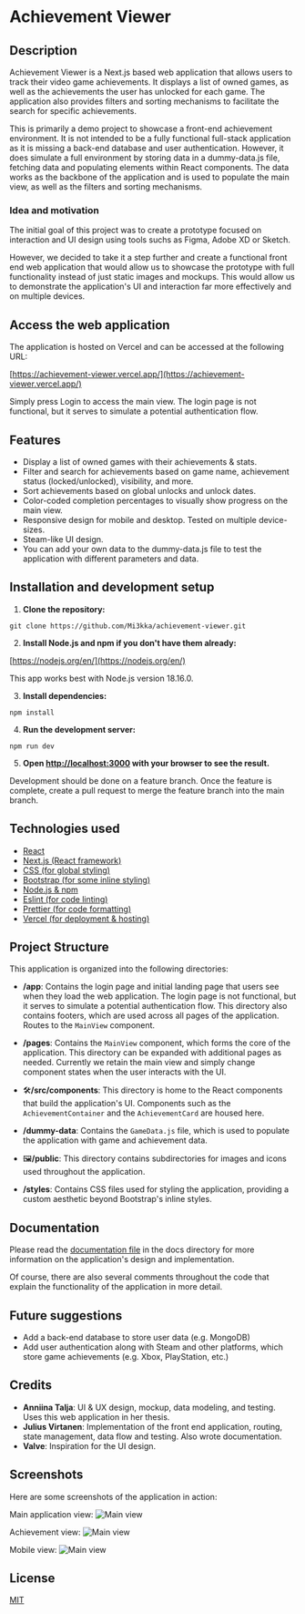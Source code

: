 # Achievement Viewer

## Description

Achievement Viewer is a Next.js based web application that allows users to track their video game achievements. It displays a list of owned games, as well as the achievements the user has unlocked for each game. The application also provides filters and sorting mechanisms to facilitate the search for specific achievements.

This is primarily a demo project to showcase a front-end achievement environment. It is not intended to be a fully functional full-stack application as it is missing a back-end database and user authentication. However, it does simulate a full environment by storing data in a dummy-data.js file, fetching data and populating elements within React components. The data works as the backbone of the application and is used to populate the main view, as well as the filters and sorting mechanisms.

### Idea and motivation

The initial goal of this project was to create a prototype focused on interaction and UI design using tools suchs as Figma, Adobe XD or Sketch.

However, we decided to take it a step further and create a functional front end web application that would allow us to showcase the prototype with full functionality instead of just static images and mockups. This would allow us to demonstrate the application's UI and interaction far more effectively and on multiple devices.

## Access the web application

The application is hosted on Vercel and can be accessed at the following URL:

[https://achievement-viewer.vercel.app/](https://achievement-viewer.vercel.app/)

Simply press Login to access the main view. The login page is not functional, but it serves to simulate a potential authentication flow.

## Features

- Display a list of owned games with their achievements & stats.
- Filter and search for achievements based on game name, achievement status (locked/unlocked), visibility, and more.
- Sort achievements based on global unlocks and unlock dates.
- Color-coded completion percentages to visually show progress on the main view.
- Responsive design for mobile and desktop. Tested on multiple device-sizes.
- Steam-like UI design.
- You can add your own data to the dummy-data.js file to test the application with different parameters and data.

## Installation and development setup

1. **Clone the repository:**

```git clone https://github.com/Mi3kka/achievement-viewer.git```

2. **Install Node.js and npm if you don't have them already:**

[https://nodejs.org/en/](https://nodejs.org/en/)

This app works best with Node.js version 18.16.0.

3. **Install dependencies:**

```npm install```

4. **Run the development server:**

```npm run dev```

5. **Open [http://localhost:3000](http://localhost:3000) with your browser to see the result.**

Development should be done on a feature branch. Once the feature is complete, create a pull request to merge the feature branch into the main branch.

## Technologies used

- [React](https://reactjs.org/)
- [Next.js (React framework)](https://nextjs.org/)
- [CSS (for global styling)](https://developer.mozilla.org/en-US/docs/Web/CSS)
- [Bootstrap (for some inline styling)](https://getbootstrap.com/)
- [Node.js & npm](https://nodejs.org/en/)
- [Eslint (for code linting)](https://eslint.org/)
- [Prettier (for code formatting)](https://prettier.io/)
- [Vercel (for deployment & hosting)](https://vercel.com/)

## Project Structure

This application is organized into the following directories:

- **/app**: Contains the login page and initial landing page that users see when they load the web application. The login page is not functional, but it serves to simulate a potential authentication flow. This directory also contains footers, which are used across all pages of the application. Routes to the `MainView` component.

- **/pages**: Contains the `MainView` component, which forms the core of the application. This directory can be expanded with additional pages as needed. Currently we retain the main view and simply change component states when the user interacts with the UI.

- 🛠**/src/components**: This directory is home to the React components that build the application's UI. Components such as the `AchievementContainer` and the `AchievementCard` are housed here.

- **/dummy-data**: Contains the `GameData.js` file, which is used to populate the application with game and achievement data.

- 🖼**/public**: This directory contains subdirectories for images and icons used throughout the application.

- **/styles**: Contains CSS files used for styling the application, providing a custom aesthetic beyond Bootstrap's inline styles.

## Documentation

Please read the [documentation file](docs/documentation.md) in the docs directory for more information on the application's design and implementation.

Of course, there are also several comments throughout the code that explain the functionality of the application in more detail.

## Future suggestions

- Add a back-end database to store user data (e.g. MongoDB)
- Add user authentication along with Steam and other platforms, which store game achievements (e.g. Xbox, PlayStation, etc.)

## Credits
- **Anniina Talja**: UI & UX design, mockup, data modeling, and testing. Uses this web application in her thesis.
- **Julius Virtanen**: Implementation of the front end application, routing, state management, data flow and testing. Also wrote documentation.
- **Valve**: Inspiration for the UI design.

## Screenshots

Here are some screenshots of the application in action:

Main application view:
![Main view](docs/screenshots/main-view.png)

Achievement view:
![Main view](docs/screenshots/achievement-view.png)

Mobile view:
![Main view](docs/screenshots/mobile-view.png)

## License

[MIT](LICENSE.txt)
